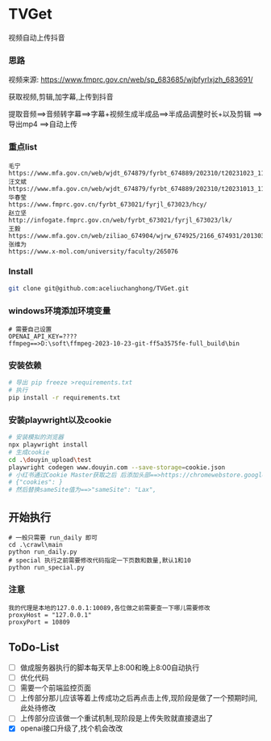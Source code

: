 # TVGet
视频自动上传抖音
### 思路
视频来源: https://www.fmprc.gov.cn/web/sp_683685/wjbfyrlxjzh_683691/

获取视频,剪辑,加字幕,上传到抖音

提取音频==>音频转字幕==>字幕+视频生成半成品==>半成品调整时长+以及剪辑 ==>导出mp4 ==>自动上传
### 重点list
```
毛宁
https://www.mfa.gov.cn/web/wjdt_674879/fyrbt_674889/202310/t20231023_11166298.shtml
汪文斌
https://www.mfa.gov.cn/web/wjdt_674879/fyrbt_674889/202310/t20231013_11160682.shtml
华春莹
https://www.fmprc.gov.cn/fyrbt_673021/fyrjl_673023/hcy/
赵立坚
http://infogate.fmprc.gov.cn/web/fyrbt_673021/fyrjl_673023/lk/
王毅
https://www.mfa.gov.cn/web/ziliao_674904/wjrw_674925/2166_674931/201303/t20130316_7581448.shtml
张维为
https://www.x-mol.com/university/faculty/265076
```
### Install
```bash
git clone git@github.com:aceliuchanghong/TVGet.git
```
### windows环境添加环境变量
```
# 需要自己设置
OPENAI_API_KEY=????
ffmpeg==>D:\soft\ffmpeg-2023-10-23-git-ff5a3575fe-full_build\bin
```
### 安装依赖
```bash
# 导出 pip freeze >requirements.txt
# 执行
pip install -r requirements.txt
```
### 安装playwright以及cookie
```bash
# 安装模拟的浏览器
npx playwright install
# 生成cookie
cd .\douyin_upload\test
playwright codegen www.douyin.com --save-storage=cookie.json
# 小红书通过Cookie Master获取之后 后添加头部==>https://chromewebstore.google.com/detail/cookie-master/jahkihogapggenanjnlfdcbgmldngnfl
# {"cookies": }
# 然后替换sameSite值为==>"sameSite": "Lax",
```
## 开始执行
```
# 一般只需要 run_daily 即可
cd .\crawl\main
python run_daily.py
# special 执行之前需要修改代码指定一下页数和数量,默认1和10
python run_special.py
```
### 注意
```
我的代理是本地的127.0.0.1:10089,各位做之前需要查一下哪儿需要修改
proxyHost = "127.0.0.1"
proxyPort = 10809
```
## ToDo-List
- [ ] 做成服务器执行的脚本每天早上8:00和晚上8:00自动执行
- [ ] 优化代码
- [ ] 需要一个前端监控页面
- [ ] 上传部分那儿应该等着上传成功之后再点击上传,现阶段是做了一个预期时间,此处待修改
- [ ] 上传部分应该做一个重试机制,现阶段是上传失败就直接退出了
- [x] openai接口升级了,找个机会改改